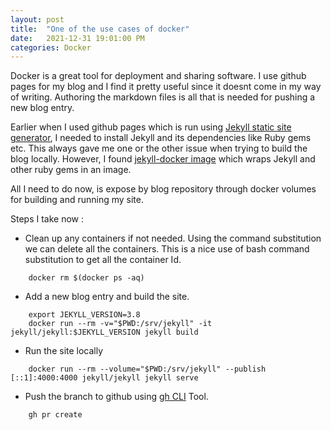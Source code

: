 ```yaml
---
layout: post
title:  "One of the use cases of docker"
date:   2021-12-31 19:01:00 PM
categories: Docker
---
```


Docker is a great tool for deployment and sharing software. I use github pages for my blog and I find it pretty useful since it doesnt come in my way of writing. Authoring the markdown files is all that is needed for pushing a new blog entry. 

Earlier when I used github pages which is run using [Jekyll static site generator](https://jekyllrb.com/), I needed to install  Jekyll and its dependencies like Ruby gems etc. This always gave me one or the other issue when trying to build the blog locally. However, I found [jekyll-docker image](https://github.com/envygeeks/jekyll-docker) which wraps Jekyll and other ruby gems in an image.

All I need to do now, is expose by blog repository through docker volumes for building and running my site.

Steps I take now :


* Clean up any containers if not needed. Using the command substitution we can delete all the containers. This is a nice use of bash command substitution to get all the container Id.

```
    docker rm $(docker ps -aq)
```

* Add a new blog entry and build the site.

```
    export JEKYLL_VERSION=3.8 
    docker run --rm -v="$PWD:/srv/jekyll" -it jekyll/jekyll:$JEKYLL_VERSION jekyll build
```


* Run the site locally

```
    docker run --rm --volume="$PWD:/srv/jekyll" --publish [::1]:4000:4000 jekyll/jekyll jekyll serve
```

* Push the branch to github using [gh CLI](https://cli.github.com/manual/) Tool.

```
    gh pr create
```
